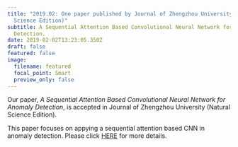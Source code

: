 ```yaml
---
title: "2019.02: One paper published by Journal of Zhengzhou University (Natural
  Science Edition)"
subtitle: A Sequential Attention Based Convolutional Neural Network for Anomaly
  Detection.
date: 2019-02-02T13:23:05.350Z
draft: false
featured: false
image:
  filename: featured
  focal_point: Smart
  preview_only: false
---
```

Our paper, *A Sequential Attention Based Convolutional Neural Network for Anomaly Detection*, is accepted in Journal of Zhengzhou University (Natural Science Edition).

This paper focuses on appying a sequential attention based CNN in anomaly detection. Please click [HERE](https://www.zhongyu.site/publication/zhengzhou_2019/ "A Sequential Attention Based Convolutional Neural Network for Anomaly Detection.") for more details.